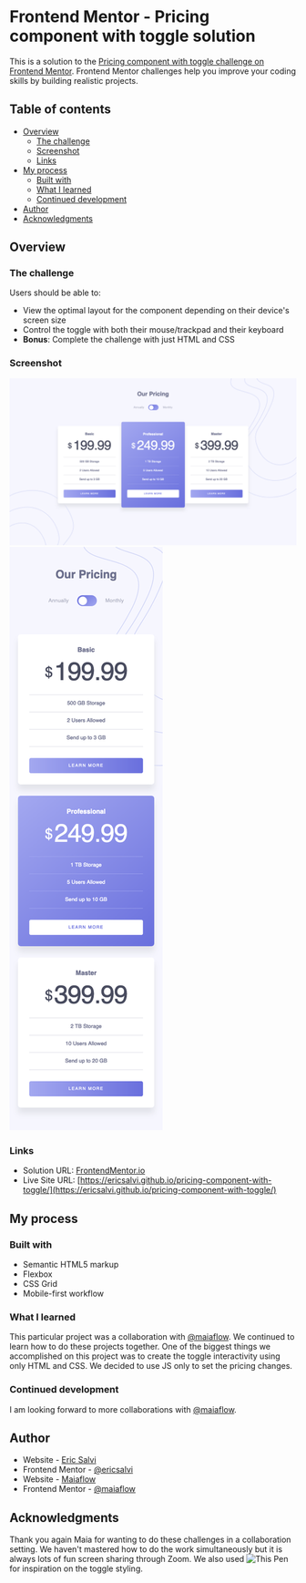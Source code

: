 # Frontend Mentor - Pricing component with toggle solution

This is a solution to the [Pricing component with toggle challenge on Frontend Mentor](https://www.frontendmentor.io/challenges/pricing-component-with-toggle-8vPwRMIC). Frontend Mentor challenges help you improve your coding skills by building realistic projects. 

## Table of contents

- [Overview](#overview)
  - [The challenge](#the-challenge)
  - [Screenshot](#screenshot)
  - [Links](#links)
- [My process](#my-process)
  - [Built with](#built-with)
  - [What I learned](#what-i-learned)
  - [Continued development](#continued-development)
- [Author](#author)
- [Acknowledgments](#acknowledgments)

## Overview

### The challenge

Users should be able to:

- View the optimal layout for the component depending on their device's screen size
- Control the toggle with both their mouse/trackpad and their keyboard
- **Bonus**: Complete the challenge with just HTML and CSS

### Screenshot

![](./design//desktop-solution.png)
![](./design/mobile-solution.png)

### Links

- Solution URL: [FrontendMentor.io](https://www.frontendmentor.io/solutions/collab-solution-with-maia-for-the-pricing-component-with-toggle-x6h-kI8uVz)
- Live Site URL: [https://ericsalvi.github.io/pricing-component-with-toggle/](https://ericsalvi.github.io/pricing-component-with-toggle/)

## My process

### Built with

- Semantic HTML5 markup
- Flexbox
- CSS Grid
- Mobile-first workflow

### What I learned

This particular project was a collaboration with [@maiaflow](https://github.com/maiaflow). We continued to learn how to do these projects together. One of the biggest things we accomplished on this project was to create the toggle interactivity using only HTML and CSS. We decided to use JS only to set the pricing changes. 

### Continued development

I am looking forward to more collaborations with [@maiaflow](https://github.com/maiaflow).

## Author

- Website - [Eric Salvi](https://github.com/ericsalvi)
- Frontend Mentor - [@ericsalvi](https://www.frontendmentor.io/profile/ericsalvi)
- Website - [Maiaflow](https://github.com/maiaflow)
- Frontend Mentor - [@maiaflow](https://www.frontendmentor.io/profile/maiaflow)

## Acknowledgments

Thank you again Maia for wanting to do these challenges in a collaboration setting. We haven't mastered how to do the work simultaneously but it is always lots of fun screen sharing through Zoom. We also used ![This Pen](https://codepen.io/kerns/pen/WNvwze) for inspiration on the toggle styling. 
